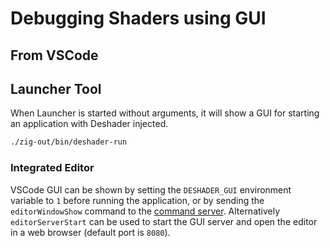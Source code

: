 # Debugging Shaders using GUI

## From VSCode


## Launcher Tool
When Launcher is started without arguments, it will show a GUI for starting an application with Deshader injected.
```sh
./zig-out/bin/deshader-run
```

### Integrated Editor
VSCode GUI can be shown by setting the `DESHADER_GUI` environment variable to `1` before running the application, or by sending the `editorWindowShow` command to the [command server](Commands.md). Alternatively `editorServerStart` can be used to start the GUI server and open the editor in a web browser (default port is `8080`).
